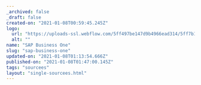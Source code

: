 ```yaml
---
_archived: false
_draft: false
created-on: "2021-01-08T00:59:45.245Z"
logo:
  url: "https://uploads-ssl.webflow.com/5ff497be147d9b4966ead314/5ff7b1d1515137ceb49a4e7d_endpoints_0068_SAP%20Business%20One.jpg"
  alt: ""
name: "SAP Business One"
slug: "sap-business-one"
updated-on: "2021-01-08T01:13:54.666Z"
published-on: "2021-01-08T01:47:00.145Z"
tags: "sourcees"
layout: "single-sourcees.html"
---
```



